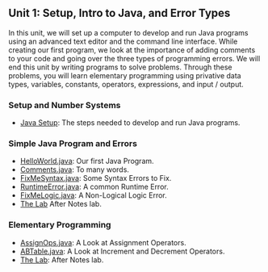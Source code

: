 ## Unit 1: Setup, Intro to Java, and Error Types
In this unit, we will set up a computer to develop and run Java programs using an advanced text editor and the command line interface. While creating our first program, we look at the importance of adding comments to your code and going over the three types of programming errors. We will end this unit by writing programs to solve problems. Through these problems, you will learn elementary programming using privative data types, variables, constants, operators, expressions, and input / output.

### Setup and Number Systems
* [Java Setup](../apcs_a_setup.md): The steps needed to develop and run Java programs.

### Simple Java Program and Errors
* [HelloWorld.java](./HelloWorld.pdf): Our first Java Program.
* [Comments.java](./Comments.pdf): To many words.
* [FixMeSyntax.java](./FixMeSyntax.pdf): Some Syntax Errors to Fix.
* [RuntimeError.java](./RuntimeError.pdf): A common Runtime Error.
* [FixMeLogic.java](./FixMeLogic.pdf): A Non-Logical Logic Error.
* [The Lab](./lab01.md) After Notes lab.

### Elementary Programming
* [AssignOps.java](./AssignOps.pdf): A Look at Assignment Operators.
* [ABTable.java](./ABTable.pdf): A Look at Increment and Decrement Operators.
* [The Lab](./lab02.md): After Notes lab.
